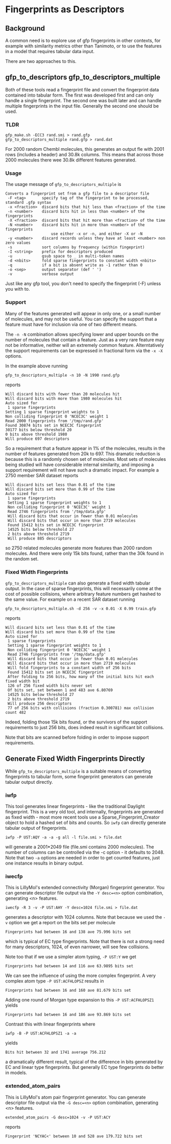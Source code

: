 # Fingerprints as Descriptors

## Background

A common need is to explore use of gfp fingerprints in other contexts, for
example with similarity metrics other than Tanimoto, or to use the features
in a model that requires tabular data input.

There are two approaches to this.

## gfp_to_descriptors gfp_to_descriptors_multiple

Both of these tools read a fingerprint file and convert the fingerprint 
data contained into tabular form. The first was developed first and can
only handle a single fingerprint. The second one was built later and can
handle multiple fingerprints in the input file. Generally the second one
should be used.

### TLDR
```
gfp_make.sh -ECC3 rand.smi > rand.gfp
gfp_to_descriptors_multiple rand.gfp > rand.dat
```
For 2000 random Chembl molecules, this generates an output fle with 2001 rows
(includes a header) and 30.8k columns. This means that across those 2000
molecules there wee 30.8k different features generated.

### Usage
The usage message of `gfp_to_descriptors_multiple` is 
```
Converts a fingerprint set from a gfp file to a descriptor file
 -F <tag>       specify tag of the fingerprint to be processed, standard .gfp syntax
 -x <fraction>  discard bits that hit less than <fraction> of the time
 -n <number>    discard bits hit in less than <number> of the fingerprints
 -X <fraction>  discard bits that hit more than <fraction> of the time
 -N <number>    discard bits hit in more than <number> of the fingerprints
                    use either -x or -n, and either -X or -N
 -y <number>    discard records unless they have at least <number> non zero values
 -s             sort columns by frequency (within fingeprint)
 -I <string>    prefix for descriptors produced
 -u             gsub space to _ in multi-token names
 -d <nbits>     fold sparse fingerprints to constant width <nbits>
 -q             if a bit is absent write as -1 rather than 0
 -o <sep>       output separator (def ' ')
 -v             verbose output
```
Just like any gfp tool, you don't need to specify the fingerprint (-F)
unless you with to.

### Support
Many of the features generated will appear in only one, or a small number of
molecules, and may not be useful. You can specify the support that a feature
must have for inclusion via one of two different means.

The `-n -N` combination allows specifying lower and upper bounds on the number
of molecules that contain a feature. Just as a very rare feature may not be
informative, neither will an extremely common feature. Alterntatively the
support requirements can be expressed in fractional form via the `-x -X` options.

In the example above running
```
gfp_to_descriptors_multiple -n 10 -N 1990 rand.gfp 
```
reports
```
Will discard bits with fewer than 20 molecules hit
Will discard bits with more than 1980 molecules hit
Auto sized for
 1 sparse fingerprints
Setting 1 sparse fingerprint weights to 1
Non colliding fingerprint 0 'NCEC3C' weight 1
Read 2000 fingerprints from '/tmp/rand.gfp'
Found 30874 bits set in NCEC3C fingerprint
30177 bits below threshold 20
0 bits above threshold 1980
Will produce 697 descriptors
```
So a requirement that a feature appear in 1% of the molecules, results in
the number of features generated from 20k to 697. This dramatic reduction is
because this is a randomly chosen set of molecules. Most sets of molecules
being studied will have considerable internal similarity, and imposing
a support requirement will not have such a dramatic impact. For example
a 2750 member SAR dataset reports
```
Will discard bits set less than 0.01 of the time
Will discard bits set more than 0.99 of the time
Auto sized for
 1 sparse fingerprints
 Setting 1 sparse fingerprint weights to 1
 Non colliding fingerprint 0 'NCEC3C' weight 1
 Read 2746 fingerprints from '/tmp/data.gfp'
 Will discard bits that occur in fewer than 0.01 molecules
 Will discard bits that occur in more than 2719 molecules
 Found 15412 bits set in NCEC3C fingerprint
 14525 bits below threshold 27
 2 bits above threshold 2719
 Will produce 885 descriptors
```
so 2750 related molecules generate more features than 2000 random molecules.
And there were only 15k bits found, rather than the 30k found in the random set.

### Fixed Width Fingerprints
`gfp_to_descriptors_multiple` can also generate a fixed width tabular output.
In the case of sparse fingerprints, this will necessarily come at the cost of
possible collisions, where arbitrary feature numbers get hashed to the same
value. For example on a recent SAR dataset running
```
gfp_to_descriptors_multiple.sh -d 256 -v -x 0.01 -X 0.99 train.gfp
```
reports
```
Will discard bits set less than 0.01 of the time
Will discard bits set more than 0.99 of the time
Auto sized for
 1 sparse fingerprints
 Setting 1 sparse fingerprint weights to 1
 Non colliding fingerprint 0 'NCEC3C' weight 1
 Read 2746 fingerprints from '/tmp/data.gfp'
 Will discard bits that occur in fewer than 0.01 molecules
 Will discard bits that occur in more than 2719 molecules
 Will fold fingerprints to a constant width of 256 bits
 Found 15412 bits set in NCEC3C fingerprint
 After folding to 256 bits, how many of the initial bits hit each fixed width bit
 126 of 256 fixed width bits never set
 Of bits set, set between 1 and 483 ave 6.80769
 14525 bits below threshold 27
 2 bits above threshold 2719
 Will produce 256 descriptors
 77 of 256 bits with collisions (fraction 0.300781) max collision count 482
```
Indeed, folding those 15k bits found, or the survivors of the support requirements
to just 256 bits, does indeed result in significant bit collisions.

Note that bits are scanned before folding in order to impose support requirements.

## Generate Fixed Width Fingerprints Directly
While `gfp_to_descriptors_multiple` is a suitable means of converting fingerprints
to tabular form, some fingerprint generators can generate tabular output
directly.

### iwfp
This tool generates linear fingerprints - like the traditional Daylight fingerprint.
This is a very old tool, and internally, fingerprints are generated as fixed width -
most more recent tools use a Sparse_Fingerprint_Creator object to hold a hashed
set of bits and counts. So `iwfp` can directly generate tabular output of fingerprints.
```
iwfp -P UST:AQY -a -a -g all -l file.smi > file.dat
```
will generate a 2001*2049 file (file.smi contains 2000 molecules). The number
of columns can be controlled via the -c option - it defaults to 2048. Note that
two `-a` options are needed in order to get counted features, just one instance
results in binary output.

### iwecfp
This is LillyMol's extended connectivity (Morgan) fingerprint generator. You can
generate descriptor file output via the `-Y desc=<n>` option combination, generating
\<n\> features.

```
iwecfp -R 3 -v -P UST:AHY -Y desc=1024 file.smi > file.dat
```
generates a descriptor with 1024 columns. Note that because we used the `-v` option
we get a report on the bits set per molecule
```
Fingerprints had between 16 and 138 ave 75.996 bits set
```
which is typical of EC type fingerprints. Note that there is not a strong need
for many descriptors, 1024, of even narrower, will see few collisions.

Note too that if we use a simpler atom typing, `-P UST:Y` we get
```
Fingerprints had between 14 and 116 ave 63.9895 bits set
```
We can see the influence of using the more complex fingerprint. A very
complex atom type `-P UST:ACFHLOPSZ` results in
```
Fingerprints had between 16 and 160 ave 81.679 bits set
```
Adding one round of Morgan type expansion to this `-P UST:ACFHLOPSZ1` yields
```
Fingerprints had between 16 and 186 ave 93.869 bits set
```
Contrast this with linear fingerprints where
```
iwfp -B -P UST:ACFHLOPSZ1 -a -a
```
yields
```
Bits hit between 32 and 1741 average 756.212
```
a dramatically different result, typical of the difference in bits generated
by EC and linear type fingerprints. But generally EC type fingerprints do better
in models.


### extended_atom_pairs
This is LillyMol's atom pair fingerprint generator. You can generate descriptor
file output via the `-G desc=<n>` option combination, generating \<n\> features.

```
extended_atom_pairs -G desc=1024 -v -P UST:ACY
```
reports
```
Fingerprint 'NCYAC<' between 10 and 528 ave 179.722 bits set
```

